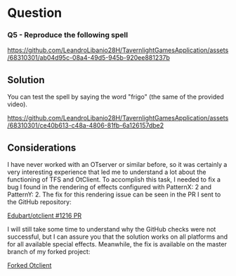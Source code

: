 # Question

### Q5 - Reproduce the following spell



https://github.com/LeandroLibanio28H/TavernlightGamesApplication/assets/68310301/ab04d95c-08a4-49d5-945b-920ee881237b


## Solution
You can test the spell by saying the word "frigo" (the same of the provided video).


https://github.com/LeandroLibanio28H/TavernlightGamesApplication/assets/68310301/ce40b613-c48a-4806-81fb-6a126157dbe2



## Considerations
I have never worked with an OTserver or similar before, so it was certainly a very interesting experience that led me to understand a lot about the functioning of TFS and OtClient. 
To accomplish this task, I needed to fix a bug I found in the rendering of effects configured with PatternX: 2 and PatternY: 2. The fix for this rendering issue can be seen in the PR I sent to the GitHub repository:

[Edubart/otclient #1216 PR](https://github.com/edubart/otclient/pull/1216)

I will still take some time to understand why the GitHub checks were not successful, but I can assure you that the solution works on all platforms and for all available special effects.
Meanwhile, the fix is available on the master branch of my forked project:

[Forked Otclient](https://github.com/LeandroLibanio28H/otclient)
